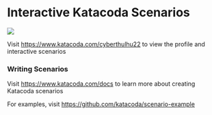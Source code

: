 # Interactive Katacoda Scenarios

[![](http://shields.katacoda.com/katacoda/cyberthulhu22/count.svg)](https://www.katacoda.com/cyberthulhu22 "Get your profile on Katacoda.com")

Visit https://www.katacoda.com/cyberthulhu22 to view the profile and interactive scenarios

### Writing Scenarios
Visit https://www.katacoda.com/docs to learn more about creating Katacoda scenarios

For examples, visit https://github.com/katacoda/scenario-example
